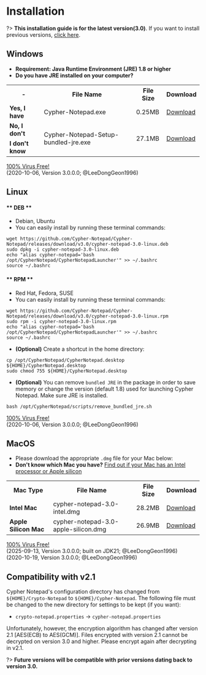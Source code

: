 # Installation

?> **This installation guide is for the latest version(3.0)**. If you want to install previous versions, [click here](https://cypher-notepad.github.io/wiki/#/installation_previous).

## <i class="fab fa-windows"></i> Windows

* **Requirement: Java Runtime Environment (JRE) 1.8 or higher** 
* **Do you have JRE installed on your computer?**
<table class='download_table'>
    <tr>
        <th> - </th>
        <th>File Name</th>
        <th>File Size</th>
        <th>Download</th>
    </tr>
    <tr>
        <td><b>Yes, I have</b></td>
        <td>Cypher-Notepad.exe</td>
        <td>0.25MB</td>
        <td><i class="fas fa-download"></i> <a href='https://github.com/Cypher-Notepad/Cypher-Notepad/releases/download/v3.0/Cypher-Notepad.exe'>Download</a></td>
    </tr>
    <tr>
        <td><b>No, I don't</b></td>
        <td rowspan='2'>Cypher-Notepad-Setup-bundled-jre.exe</td>
        <td rowspan='2'>27.1MB</td>
        <td rowspan='2'><i class="fas fa-download"></i> <a href='https://github.com/Cypher-Notepad/Cypher-Notepad/releases/download/v3.0/Cypher-Notepad-Setup-bundled-jre.exe'>Download</a></td>
    </tr>
    <tr>
        <td><b>I don't know</b></td>
    </tr>
</table>

<i class="icon ion-md-checkmark-circle icon-virus-free"></i> <a href='https://cypher-notepad.github.io/wiki/#/release_note' class='span-virus-free'>100% Virus Free!</a><br>
(2020-10-06, Version 3.0.0.0; @LeeDongGeon1996)

## <i class="fab fa-linux"></i> Linux

<!-- tabs:start -->

#### ** DEB **
* Debian, Ubuntu
* You can easily install by running these terminal commands: 

```
wget https://github.com/Cypher-Notepad/Cypher-Notepad/releases/download/v3.0/cypher-notepad-3.0-linux.deb
sudo dpkg -i cypher-notepad-3.0-linux.deb
echo "alias cypher-notepad='bash /opt/CypherNotepad/CypherNotepadLauncher'" >> ~/.bashrc 
source ~/.bashrc
```

#### ** RPM **
* Red Hat, Fedora, SUSE
* You can easily install by running these terminal commands: 

```
wget https://github.com/Cypher-Notepad/Cypher-Notepad/releases/download/v3.0/cypher-notepad-3.0-linux.rpm
sudo rpm -i cypher-notepad-3.0-linux.rpm
echo "alias cypher-notepad='bash /opt/CypherNotepad/CypherNotepadLauncher'" >> ~/.bashrc 
source ~/.bashrc
```


<!-- tabs:end -->

* **(Optional)** Create a shortcut in the home directory: 

```
cp /opt/CypherNotepad/CypherNotepad.desktop ${HOME}/CypherNotepad.desktop
sudo chmod 755 ${HOME}/CypherNotepad.desktop
```

* **(Optional)** You can remove `bundled JRE` in the package in order to save memory or change the version (default 1.8) used for launching Cypher Notepad. Make sure JRE is installed.

```
bash /opt/CypherNotepad/scripts/remove_bundled_jre.sh
```

<i class="icon ion-md-checkmark-circle icon-virus-free"></i> <a href='https://cypher-notepad.github.io/wiki/#/release_note' class='span-virus-free'>100% Virus Free!</a><br>
(2020-10-06, Version 3.0.0.0; @LeeDongGeon1996)


## <i class="fab fa-apple"></i> MacOS

* Please download the appropriate `.dmg` file for your Mac below:
* **Don't know which Mac you have?** [Find out if your Mac has an Intel processor or Apple silicon](https://support.apple.com/en-us/116943) 
<table class='download_table'>
    <tr>
        <th>Mac Type</th>
        <th>File Name</th>
        <th>File Size</th>
        <th>Download</th>
    </tr>
    <tr>
        <td><b>Intel Mac</b></td>
        <td>cypher-notepad-3.0-intel.dmg</td>
        <td>28.2MB</td>
        <td><i class="fas fa-download"></i> <a href='https://github.com/Cypher-Notepad/Cypher-Notepad/releases/download/v3.0/cypher-notepad-3.0-intel.dmg'>Download</a></td>
    </tr>
    <tr>
        <td><b>Apple Silicon Mac</b></td>
        <td>cypher-notepad-3.0-apple-silicon.dmg</td>
        <td>26.9MB</td>
        <td><i class="fas fa-download"></i> <a href='https://github.com/Cypher-Notepad/Cypher-Notepad/releases/download/v3.0/cypher-notepad-3.0-apple-silicon.dmg'>Download</a></td>
    </tr>
</table>

<i class="icon ion-md-checkmark-circle icon-virus-free"></i> <a href='https://cypher-notepad.github.io/wiki/#/release_note' class='span-virus-free'>100% Virus Free!</a><br>
(2025-09-13, Version 3.0.0.0; built on JDK21; @LeeDongGeon1996)<br>
(2020-10-19, Version 3.0.0.0; @LeeDongGeon1996)


## Compatibility with v2.1
Cypher Notepad's configuration directory has changed from `${HOME}/Crypto-Notepad` to <code>${HOME}/Cypher-Notepad</code>. The following file must be changed to the new directory for settings to be kept (if you want): 

* <code>crypto-notepad.properties</code> -> <code>cypher-notepad.properties</code>

Unfortunately, however, the encryption algorithm has changed after version 2.1 [AES(ECB) to AES(GCM)]. Files encrypted with version 2.1 cannot be decrypted on version 3.0 and higher. Please encrypt again after decrypting in v2.1. 

?> **Future versions will be compatible with prior versions dating back to version 3.0.**


